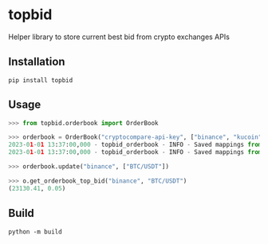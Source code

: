 # topbid
Helper library to store current best bid from crypto exchanges APIs

## Installation

```
pip install topbid
```

## Usage

```python
>>> from topbid.orderbook import OrderBook

>>> orderbook = OrderBook("cryptocompare-api-key", ["binance", "kucoin"])
2023-01-01 13:37:00,000 - topbid_orderbook - INFO - Saved mappings from CryptoCompare API for exchange binance
2023-01-01 13:37:00,000 - topbid_orderbook - INFO - Saved mappings from CryptoCompare API for exchange kucoin

>>> orderbook.update("binance", ["BTC/USDT"])

>>> o.get_orderbook_top_bid("binance", "BTC/USDT")
(23130.41, 0.05)
```

## Build

```
python -m build
```
